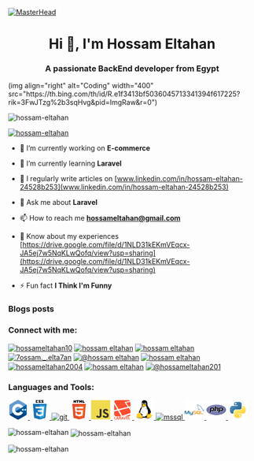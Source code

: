 [![MasterHead](https://camo.githubusercontent.com/700f2ecd2ca652d02ff0705ebdf8c4ee71dfbbe0d67fc02950f84eb251242ab9/68747470733a2f2f666972656261736573746f726167652e676f6f676c65617069732e636f6d2f76302f622f666c6578692d636f64696e672e61707073706f742e636f6d2f6f2f64656d706769372d35323066386435662d363364342d343435332d383832322d6462633134396165323766382e6769663f616c743d6d6564696126746f6b656e3d39316330633762322d393363332d343032392d623031312d316138373033633537333064)](https://rishavchanda.io​)
<h1 align="center">Hi 👋, I'm Hossam Eltahan</h1>
<h3 align="center">A passionate BackEnd developer from Egypt</h3>
(img align="right" alt="Coding" width="400" src="https://th.bing.com/th/id/R.e1f3413bf5036045713341394f617225?rik=3FwJTzg%2b3sqHvg&pid=ImgRaw&r=0")


<p align="left"> <img src="https://komarev.com/ghpvc/?username=hossam-eltahan&label=Profile%20views&color=0e75b6&style=flat" alt="hossam-eltahan" /> </p>

<p align="left"> <a href="https://github.com/ryo-ma/github-profile-trophy"><img src="https://github-profile-trophy.vercel.app/?username=hossam-eltahan" alt="hossam-eltahan" /></a> </p>

- 🔭 I’m currently working on **E-commerce**

- 🌱 I’m currently learning **Laravel**

- 📝 I regularly write articles on [www.linkedin.com/in/hossam-eltahan-24528b253](www.linkedin.com/in/hossam-eltahan-24528b253)

- 💬 Ask me about **Laravel**

- 📫 How to reach me **hossameltahan@gmail.com**

- 📄 Know about my experiences [https://drive.google.com/file/d/1NLD31kEKmVEqcx-JA5ej7w5NqKLwQofq/view?usp=sharing](https://drive.google.com/file/d/1NLD31kEKmVEqcx-JA5ej7w5NqKLwQofq/view?usp=sharing)

- ⚡ Fun fact **I Think I'm Funny**

### Blogs posts
<!-- BLOG-POST-LIST:START -->
<!-- BLOG-POST-LIST:END -->

<h3 align="left">Connect with me:</h3>
<p align="left">
<a href="https://twitter.com/hossameltahan10" target="blank"><img align="center" src="https://raw.githubusercontent.com/rahuldkjain/github-profile-readme-generator/master/src/images/icons/Social/twitter.svg" alt="hossameltahan10" height="30" width="40" /></a>
<a href="https://linkedin.com/in/hossam eltahan" target="blank"><img align="center" src="https://raw.githubusercontent.com/rahuldkjain/github-profile-readme-generator/master/src/images/icons/Social/linked-in-alt.svg" alt="hossam eltahan" height="30" width="40" /></a>
<a href="https://fb.com/hossam eltahan" target="blank"><img align="center" src="https://raw.githubusercontent.com/rahuldkjain/github-profile-readme-generator/master/src/images/icons/Social/facebook.svg" alt="hossam eltahan" height="30" width="40" /></a>
<a href="https://instagram.com/7ossam._.elta7an" target="blank"><img align="center" src="https://raw.githubusercontent.com/rahuldkjain/github-profile-readme-generator/master/src/images/icons/Social/instagram.svg" alt="7ossam._.elta7an" height="30" width="40" /></a>
<a href="https://medium.com/@hossam eltahan" target="blank"><img align="center" src="https://raw.githubusercontent.com/rahuldkjain/github-profile-readme-generator/master/src/images/icons/Social/medium.svg" alt="@hossam eltahan" height="30" width="40" /></a>
<a href="https://www.hackerrank.com/hossam eltahan" target="blank"><img align="center" src="https://raw.githubusercontent.com/rahuldkjain/github-profile-readme-generator/master/src/images/icons/Social/hackerrank.svg" alt="hossam eltahan" height="30" width="40" /></a>
<a href="https://codeforces.com/profile/hossameltahan2004" target="blank"><img align="center" src="https://raw.githubusercontent.com/rahuldkjain/github-profile-readme-generator/master/src/images/icons/Social/codeforces.svg" alt="hossameltahan2004" height="30" width="40" /></a>
<a href="https://www.leetcode.com/hossam eltahan" target="blank"><img align="center" src="https://raw.githubusercontent.com/rahuldkjain/github-profile-readme-generator/master/src/images/icons/Social/leet-code.svg" alt="hossam eltahan" height="30" width="40" /></a>
<a href="https://www.hackerearth.com/@hossameltahan201" target="blank"><img align="center" src="https://raw.githubusercontent.com/rahuldkjain/github-profile-readme-generator/master/src/images/icons/Social/hackerearth.svg" alt="@hossameltahan201" height="30" width="40" /></a>
</p>

<h3 align="left">Languages and Tools:</h3>
<p align="left"> <a href="https://www.w3schools.com/cpp/" target="_blank" rel="noreferrer"> <img src="https://raw.githubusercontent.com/devicons/devicon/master/icons/cplusplus/cplusplus-original.svg" alt="cplusplus" width="40" height="40"/> </a> <a href="https://www.w3schools.com/css/" target="_blank" rel="noreferrer"> <img src="https://raw.githubusercontent.com/devicons/devicon/master/icons/css3/css3-original-wordmark.svg" alt="css3" width="40" height="40"/> </a> <a href="https://git-scm.com/" target="_blank" rel="noreferrer"> <img src="https://www.vectorlogo.zone/logos/git-scm/git-scm-icon.svg" alt="git" width="40" height="40"/> </a> <a href="https://www.w3.org/html/" target="_blank" rel="noreferrer"> <img src="https://raw.githubusercontent.com/devicons/devicon/master/icons/html5/html5-original-wordmark.svg" alt="html5" width="40" height="40"/> </a> <a href="https://developer.mozilla.org/en-US/docs/Web/JavaScript" target="_blank" rel="noreferrer"> <img src="https://raw.githubusercontent.com/devicons/devicon/master/icons/javascript/javascript-original.svg" alt="javascript" width="40" height="40"/> </a> <a href="https://laravel.com/" target="_blank" rel="noreferrer"> <img src="https://raw.githubusercontent.com/devicons/devicon/master/icons/laravel/laravel-plain-wordmark.svg" alt="laravel" width="40" height="40"/> </a> <a href="https://www.linux.org/" target="_blank" rel="noreferrer"> <img src="https://raw.githubusercontent.com/devicons/devicon/master/icons/linux/linux-original.svg" alt="linux" width="40" height="40"/> </a> <a href="https://www.microsoft.com/en-us/sql-server" target="_blank" rel="noreferrer"> <img src="https://www.svgrepo.com/show/303229/microsoft-sql-server-logo.svg" alt="mssql" width="40" height="40"/> </a> <a href="https://www.mysql.com/" target="_blank" rel="noreferrer"> <img src="https://raw.githubusercontent.com/devicons/devicon/master/icons/mysql/mysql-original-wordmark.svg" alt="mysql" width="40" height="40"/> </a> <a href="https://www.php.net" target="_blank" rel="noreferrer"> <img src="https://raw.githubusercontent.com/devicons/devicon/master/icons/php/php-original.svg" alt="php" width="40" height="40"/> </a> <a href="https://www.python.org" target="_blank" rel="noreferrer"> <img src="https://raw.githubusercontent.com/devicons/devicon/master/icons/python/python-original.svg" alt="python" width="40" height="40"/> </a> </p>

<p><img align="left" src="https://github-readme-stats.vercel.app/api/top-langs?username=hossam-eltahan&show_icons=true&locale=en&layout=compact" alt="hossam-eltahan" /></p>

<p>&nbsp;<img align="center" src="https://github-readme-stats.vercel.app/api?username=hossam-eltahan&show_icons=true&locale=en" alt="hossam-eltahan" /></p>

<p><img align="center" src="https://github-readme-streak-stats.herokuapp.com/?user=hossam-eltahan&" alt="hossam-eltahan" /></p>
